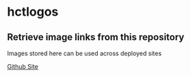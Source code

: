 # hctlogos

<h2>Retrieve <strong>image links</strong> from this repository</h2>
<p>Images stored here can be used across deployed sites</p> <p><a href="https://H-database.github.io/hctlogos/">Github Site</a></p>

